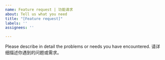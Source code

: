 ```yaml
---
name: Feature request | 功能请求
about: Tell us what you need
title: "[Feature request]"
labels: ''
assignees: ''

---
```


Please describe in detail the problems or needs you have encountered.
请详细描述你遇到的问题或需求。
